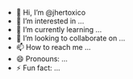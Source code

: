 - 👋 Hi, I’m @jhertoxico
- 👀 I’m interested in ...
- 🌱 I’m currently learning ...
- 💞️ I’m looking to collaborate on ...
- 📫 How to reach me ...
- 😄 Pronouns: ...
- ⚡ Fun fact: ...

<!---
jhertoxico/jhertoxico is a ✨ special ✨ repository because its `README.md` (this file) appears on your GitHub profile.
You can click the Preview link to take a look at your changes.
--->
